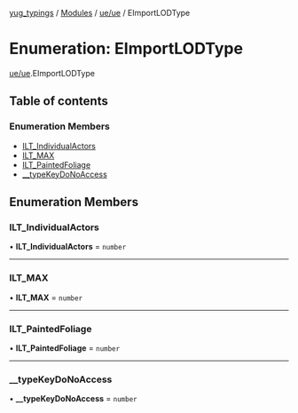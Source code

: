 [yug_typings](../README.md) / [Modules](../modules.md) / [ue/ue](../modules/ue_ue.md) / EImportLODType

# Enumeration: EImportLODType

[ue/ue](../modules/ue_ue.md).EImportLODType

## Table of contents

### Enumeration Members

- [ILT\_IndividualActors](ue_ue.EImportLODType.md#ilt_individualactors)
- [ILT\_MAX](ue_ue.EImportLODType.md#ilt_max)
- [ILT\_PaintedFoliage](ue_ue.EImportLODType.md#ilt_paintedfoliage)
- [\_\_typeKeyDoNoAccess](ue_ue.EImportLODType.md#__typekeydonoaccess)

## Enumeration Members

### ILT\_IndividualActors

• **ILT\_IndividualActors** = `number`

___

### ILT\_MAX

• **ILT\_MAX** = `number`

___

### ILT\_PaintedFoliage

• **ILT\_PaintedFoliage** = `number`

___

### \_\_typeKeyDoNoAccess

• **\_\_typeKeyDoNoAccess** = `number`
